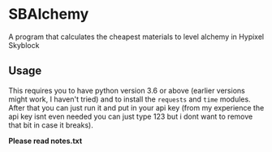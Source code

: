 # SBAlchemy
A program that calculates the cheapest materials to level alchemy in Hypixel Skyblock

## Usage
This requires you to have python version 3.6 or above (earlier versions might work, I haven't tried) and to install the `requests` and `time` modules. After that you can just run it and put in your api key (from my experience the api key isnt even needed you can just type 123 but i dont want to remove that bit in case it breaks).

**Please read notes.txt**
